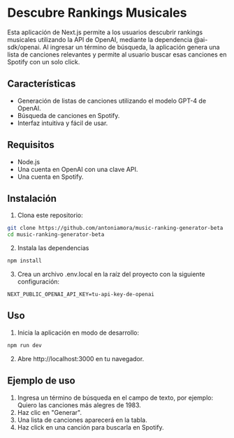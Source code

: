 # Descubre Rankings Musicales

Esta aplicación de Next.js permite a los usuarios descubrir rankings musicales utilizando la API de OpenAI, mediante la dependencia @ai-sdk/openai. Al ingresar un término de búsqueda, la aplicación genera una lista de canciones relevantes y permite al usuario buscar esas canciones en Spotify con un solo click.

## Características

- Generación de listas de canciones utilizando el modelo GPT-4 de OpenAI.
- Búsqueda de canciones en Spotify.
- Interfaz intuitiva y fácil de usar.

## Requisitos

- Node.js
- Una cuenta en OpenAI con una clave API.
- Una cuenta en Spotify.

## Instalación

1. Clona este repositorio:

```bash
git clone https://github.com/antoniamora/music-ranking-generator-beta
cd music-ranking-generator-beta
```

2. Instala las dependencias

```bash
npm install
```

3. Crea un archivo .env.local en la raíz del proyecto con la siguiente configuración:

```.env
NEXT_PUBLIC_OPENAI_API_KEY=tu-api-key-de-openai
```
## Uso

1. Inicia la aplicación en modo de desarrollo:

```bash
npm run dev
```

2. Abre http://localhost:3000 en tu navegador.

## Ejemplo de uso

1. Ingresa un término de búsqueda en el campo de texto, por ejemplo: Quiero las canciones más alegres de 1983.
2. Haz clic en "Generar".
3. Una lista de canciones aparecerá en la tabla.
4. Haz click en una canción para buscarla en Spotify.